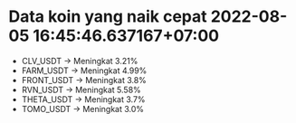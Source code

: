 # Data koin yang naik cepat 2022-08-05 16:45:46.637167+07:00

* CLV_USDT -> Meningkat 3.21%
* FARM_USDT -> Meningkat 4.99%
* FRONT_USDT -> Meningkat 3.8%
* RVN_USDT -> Meningkat 5.58%
* THETA_USDT -> Meningkat 3.7%
* TOMO_USDT -> Meningkat 3.0%

